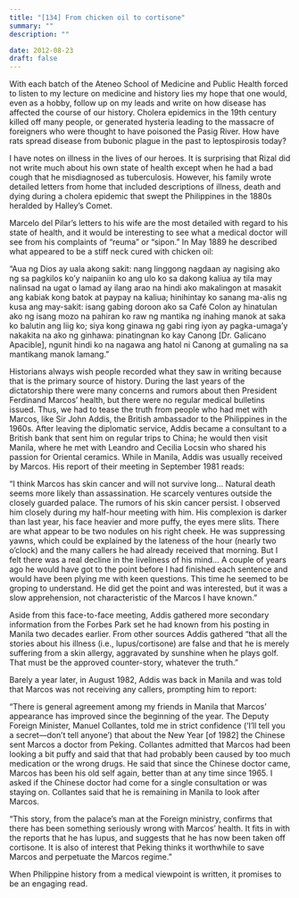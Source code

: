 ```yaml
---
title: "[134] From chicken oil to cortisone"
summary: ""
description: ""

date: 2012-08-23
draft: false
---
```


With each batch of the Ateneo School of Medicine and Public Health forced to listen to my lecture on medicine and history lies my hope that one would, even as a hobby, follow up on my leads and write on how disease has affected the course of our history. Cholera epidemics in the 19th century killed off many people, or generated hysteria leading to the massacre of foreigners who were thought to have poisoned the Pasig River. How have rats spread disease from bubonic plague in the past to leptospirosis today?

I have notes on illness in the lives of our heroes. It is surprising that Rizal did not write much about his own state of health except when he had a bad cough that he misdiagnosed as tuberculosis. However, his family wrote detailed letters from home that included descriptions of illness, death and dying during a cholera epidemic that swept the Philippines in the 1880s heralded by Halley’s Comet.

Marcelo del Pilar’s letters to his wife are the most detailed with regard to his state of health, and it would be interesting to see what a medical doctor will see from his complaints of “reuma” or “sipon.” In May 1889 he described what appeared to be a stiff neck cured with chicken oil:

“Aua ng Dios ay uala akong sakit: nang linggong nagdaan ay nagising ako ng sa pagkilos ko’y naipaniin ko ang ulo ko sa dakong kaliua ay tila may nalinsad na ugat o lamad ay ilang arao na hindi ako makalingon at masakit ang kabiak kong batok at paypay na kaliua; hinihintay ko sanang ma-alis ng kusa ang may-sakit: isang gabing doroon ako sa Café Colon ay hinatulan ako ng isang mozo na pahiran ko raw ng mantika ng inahing manok at saka ko balutin ang liig ko; siya kong ginawa ng gabi ring iyon ay pagka-umaga’y nakakita na ako ng ginhawa: pinatingnan ko kay Canong [Dr. Galicano Apacible], ngunit hindi ko na nagawa ang hatol ni Canong at gumaling na sa mantikang manok lamang.”

Historians always wish people recorded what they saw in writing because that is the primary source of history. During the last years of the dictatorship there were many concerns and rumors about then President Ferdinand Marcos’ health, but there were no regular medical bulletins issued. Thus, we had to tease the truth from people who had met with Marcos, like Sir John Addis, the British ambassador to the Philippines in the 1960s. After leaving the diplomatic service, Addis became a consultant to a British bank that sent him on regular trips to China; he would then visit Manila, where he met with Leandro and Cecilia Locsin who shared his passion for Oriental ceramics. While in Manila, Addis was usually received by Marcos. His report of their meeting in September 1981 reads:

“I think Marcos has skin cancer and will not survive long… Natural death seems more likely than assassination. He scarcely ventures outside the closely guarded palace. The rumors of his skin cancer persist. I observed him closely during my half-hour meeting with him. His complexion is darker than last year, his face heavier and more puffy, the eyes mere slits. There are what appear to be two nodules on his right cheek. He was suppressing yawns, which could be explained by the lateness of the hour (nearly two o’clock) and the many callers he had already received that morning. But I felt there was a real decline in the liveliness of his mind… A couple of years ago he would have got to the point before I had finished each sentence and would have been plying me with keen questions. This time he seemed to be groping to understand. He did get the point and was interested, but it was a slow apprehension, not characteristic of the Marcos I have known.”

Aside from this face-to-face meeting, Addis gathered more secondary information from the Forbes Park set he had known from his posting in Manila two decades earlier. From other sources Addis gathered “that all the stories about his illness (i.e., lupus/cortisone) are false and that he is merely suffering from a skin allergy, aggravated by sunshine when he plays golf. That must be the approved counter-story, whatever the truth.”

Barely a year later, in August 1982, Addis was back in Manila and was told that Marcos was not receiving any callers, prompting him to report:

“There is general agreement among my friends in Manila that Marcos’ appearance has improved since the beginning of the year. The Deputy Foreign Minister, Manuel Collantes, told me in strict confidence (‘I’ll tell you a secret—don’t tell anyone’) that about the New Year [of 1982] the Chinese sent Marcos a doctor from Peking. Collantes admitted that Marcos had been looking a bit puffy and said that that had probably been caused by too much medication or the wrong drugs. He said that since the Chinese doctor came, Marcos has been his old self again, better than at any time since 1965. I asked if the Chinese doctor had come for a single consultation or was staying on. Collantes said that he is remaining in Manila to look after Marcos.

“This story, from the palace’s man at the Foreign ministry, confirms that there has been something seriously wrong with Marcos’ health. It fits in with the reports that he has lupus, and suggests that he has now been taken off cortisone. It is also of interest that Peking thinks it worthwhile to save Marcos and perpetuate the Marcos regime.”

When Philippine history from a medical viewpoint is written, it promises to be an engaging read.

